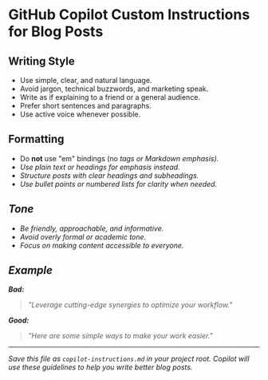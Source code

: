 # GitHub Copilot Custom Instructions for Blog Posts

## Writing Style
- Use simple, clear, and natural language.
- Avoid jargon, technical buzzwords, and marketing speak.
- Write as if explaining to a friend or a general audience.
- Prefer short sentences and paragraphs.
- Use active voice whenever possible.

## Formatting
- Do **not** use "em" bindings (no <em> tags or Markdown *emphasis*).
- Use plain text or headings for emphasis instead.
- Structure posts with clear headings and subheadings.
- Use bullet points or numbered lists for clarity when needed.

## Tone
- Be friendly, approachable, and informative.
- Avoid overly formal or academic tone.
- Focus on making content accessible to everyone.

## Example
**Bad:**
> "Leverage cutting-edge synergies to optimize your workflow."

**Good:**
> "Here are some simple ways to make your work easier."

---

Save this file as `copilot-instructions.md` in your project root. Copilot will use these guidelines to help you write better blog posts.
